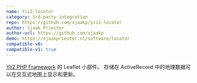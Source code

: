 ```yaml
---
name: Yii2-locator
category: 3rd-party-integration
repo: https://github.com/sjaakp/yii2-locator
author: Sjaak Priester
author-url: https://github.com/sjaakp
demo: https://sjaakpriester.nl/software/locator
compatible-v0:
compatible-v1: true
---
```


<a href="https://www.yiiframework.com/">Yii2 PHP Framework</a> 的 Leaflet 小部件。 存储在 ActiveRecord 中的地理数据可以在交互式地图上显示和更新。
